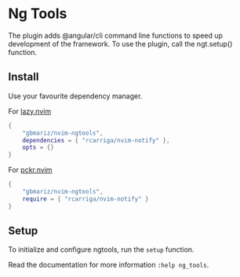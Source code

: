 # Ng Tools
The plugin adds @angular/cli command line functions to speed up development of the framework.
To use the plugin, call the ngt.setup() function.

## Install
Use your favourite dependency manager.

For [lazy.nvim](https://github.com/folke/lazy.nvim)
```lua
{
    "gbmariz/nvim-ngtools",
    dependencies = { "rcarriga/nvim-notify" },
    opts = {}
}
```

For [pckr.nvim](https://github.com/lewis6991/pckr.nvim)
```lua
{
    "gbmariz/nvim-ngtools",
    require = { "rcarriga/nvim-notify" }
}
```

## Setup
To initialize and configure ngtools, run the `setup` function.

Read the documentation for more information `:help ng_tools`.

